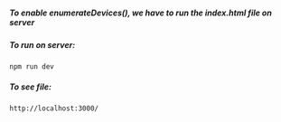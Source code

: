 ##### To enable enumerateDevices(), we have to run the index.html file on server

##### To run on server:

    npm run dev

##### To see file:

    http://localhost:3000/